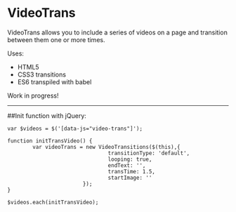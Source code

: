 # VideoTrans

VideoTrans allows you to include a series of videos on a page and transition between them one or more times.

Uses:

* HTML5
* CSS3 transitions
* ES6 transpiled with babel


Work in progress!

__________

##Init function with jQuery:

    var $videos = $('[data-js="video-trans"]');

    function initTransVideo() {
            var videoTrans = new VideoTransitions($(this),{
                                    transitionType: 'default',
                                    looping: true,
                                    endText: '',
                                    transTime: 1.5,
                                    startImage: ''
                            });
    }

    $videos.each(initTransVideo);
